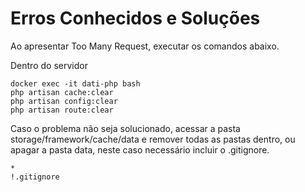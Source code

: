 
# Erros Conhecidos e Soluções

Ao apresentar Too Many Request, executar os comandos abaixo.

Dentro do servidor
```
docker exec -it dati-php bash
php artisan cache:clear
php artisan config:clear
php artisan route:clear
```
Caso o problema não seja solucionado, acessar a pasta storage/framework/cache/data e remover todas as pastas dentro, ou apagar a pasta data, neste caso necessário incluir o .gitignore.

```
*
!.gitignore
```
